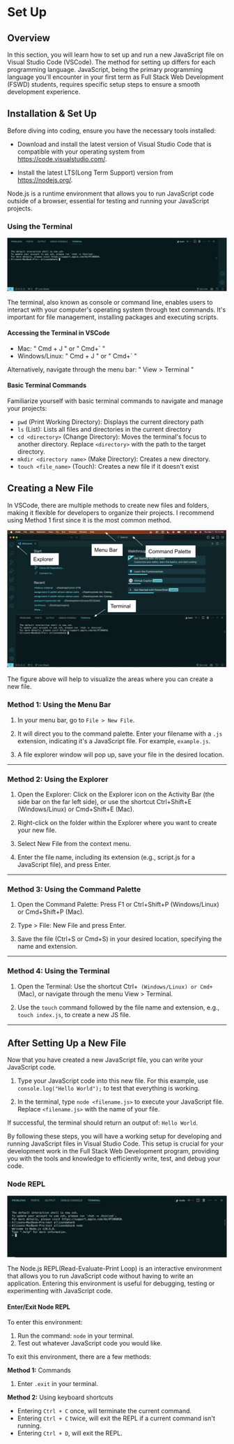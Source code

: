 # Set Up

## Overview

In this section, you will learn how to set up and run a new JavaScript file on Visual Studio Code (VSCode). The method for setting up differs for each programming language. JavaScript, being the primary programming language you'll encounter in your first term as Full Stack Web Development (FSWD) students, requires specific setup steps to ensure a smooth development experience.

## **Installation & Set Up**

Before diving into coding, ensure you have the necessary tools installed:

- Download and install the latest version of Visual Studio Code that is compatible with your operating system from https://code.visualstudio.com/.

- Install the latest LTS(Long Term Support) version from https://nodejs.org/.

Node.js is a runtime environment that allows you to run JavaScript code outside of a browser, essential for testing and running your JavaScript projects.

### Using the Terminal

![VS Code's Terminal](assets/images/terminal.png)

The terminal, also known as console or command line, enables users to interact with your computer's operating system through text commands. It's important for file management, installing packages and executing scripts.

#### Accessing the Terminal in VSCode

- Mac: " Cmd + J " or " Cmd+` "
- Windows/Linux: " Cmd + J " or " Cmd+` "

Alternatively, navigate through the menu bar: " View > Terminal "

#### Basic Terminal Commands

Familiarize yourself with basic terminal commands to navigate and manage your projects:

- `pwd` (Print Working Directory): Displays the current directory path
- `ls` (List): Lists all files and directories in the current directory
- `cd <directory>` (Change Directory): Moves the terminal's focus to another directory. Replace `<directory>` with the path to the target directory.
- `mkdir <directory name>` (Make Directory): Creates a new directory.
- `touch <file_name>` (Touch): Creates a new file if it doesn't exist

## Creating a New File

In VSCode, there are multiple methods to create new files and folders, making it flexible for developers to organize their projects. I recommend using Method 1 first since it is the most common method.

![Identifying parts of Visual Studio Code](assets/images/overview.png)

The figure above will help to visualize the areas where you can create a new file.

### **Method 1: Using the Menu Bar**

1. In your menu bar, go to `File > New File`.

2. It will direct you to the command palette. Enter your filename with a `.js` extension, indicating it's a JavaScript file. For example, `example.js`.

3. A file explorer window will pop up, save your file in the desired location.

---

### **Method 2: Using the Explorer**

1. Open the Explorer: Click on the Explorer icon on the Activity Bar (the side bar on the far left side), or use the shortcut Ctrl+Shift+E (Windows/Linux) or Cmd+Shift+E (Mac).

2. Right-click on the folder within the Explorer where you want to create your new file.

3. Select New File from the context menu.

4. Enter the file name, including its extension (e.g., script.js for a JavaScript file), and press Enter.

---

### **Method 3: Using the Command Palette**

1. Open the Command Palette: Press F1 or Ctrl+Shift+P (Windows/Linux) or Cmd+Shift+P (Mac).

2. Type > File: New File and press Enter.

3. Save the file (Ctrl+S or Cmd+S) in your desired location, specifying the name and extension.

---

### **Method 4: Using the Terminal**

1. Open the Terminal: Use the shortcut Ctrl+` (Windows/Linux) or Cmd+` (Mac), or navigate through the menu View > Terminal.

2. Use the `touch` command followed by the file name and extension, e.g., `touch index.js`, to create a new JS file.

---

## **After Setting Up a New File**

Now that you have created a new JavaScript file, you can write your JavaScript code.

1. Type your JavaScript code into this new file. For this example, use `console.log("Hello World");` to test that everything is working.

2. In the terminal, type `node <filename.js>` to execute your JavaScript file. Replace `<filename.js>` with the name of your file.

If successful, the terminal should return an output of: `Hello World`.

By following these steps, you will have a working setup for developing and running JavaScript files in Visual Studio Code. This setup is crucial for your development work in the Full Stack Web Development program, providing you with the tools and knowledge to efficiently write, test, and debug your code.

### Node REPL

![Node REPL in the Terminal](assets/images/noderepl.png)

The Node.js REPL(Read-Evaluate-Print Loop) is an interactive environment that allows you to run JavaScript code without having to write an application. Entering this environment is useful for debugging, testing or experimenting with JavaScript code.

#### Enter/Exit Node REPL

To enter this environment:

1. Run the command: `node` in your terminal.
2. Test out whatever JavaScript code you would like.

To exit this environment, there are a few methods:

**Method 1:** Commands

1. Enter `.exit` in your terminal.

**Method 2:** Using keyboard shortcuts

- Entering `Ctrl + C` once, will terminate the current command.
- Entering `Ctrl + C` twice, will exit the REPL if a current command isn't running.
- Entering `Ctrl + D`, will exit the REPL.
